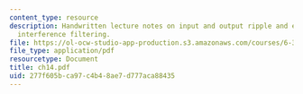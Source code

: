 ```yaml
---
content_type: resource
description: Handwritten lecture notes on input and output ripple and electromagnetic
  interference filtering.
file: https://ol-ocw-studio-app-production.s3.amazonaws.com/courses/6-334-power-electronics-spring-2007/277f605bca97c4b48ae7d777aca88435_ch14.pdf
file_type: application/pdf
resourcetype: Document
title: ch14.pdf
uid: 277f605b-ca97-c4b4-8ae7-d777aca88435
---
```

